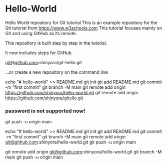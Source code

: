 # Hello-World
Hello World repository for Git tutorial
This is an example repository for the Git tutorial from https://www.w3schools.com
This tutorial focuses mainly on Git and using GitHub as its remote.

This repository is built step by step in the tutorial.

It now includes steps for GitHub.

git@github.com:shinyora/git-hello.git

…or create a new repository on the command line

echo "# hello-world" >> README.md
git init
git add README.md
git commit -m "first commit"
git branch -M main
git remote add origin https://github.com/shinyora/hello-world.git
git remote add origin https://github.com/shinyora/ghello.git
### password is not supported now!
git push -u origin main

echo "# hello-world" >> README.md
git init
git add README.md
git commit -m "first commit"
git branch -M main
git remote add origin git@github.com:shinyora/hello-world.git
git push -u origin main

git remote add origin git@github.com:shinyora/hello-world.git
git branch -M main
git push -u origin main
